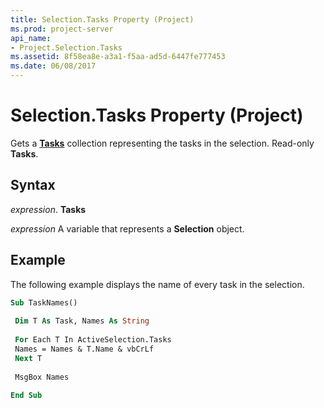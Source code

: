 ```yaml
---
title: Selection.Tasks Property (Project)
ms.prod: project-server
api_name:
- Project.Selection.Tasks
ms.assetid: 8f58ea8e-a3a1-f5aa-ad5d-6447fe777453
ms.date: 06/08/2017
---
```



# Selection.Tasks Property (Project)

Gets a  **[Tasks](task-object-project.md)** collection representing the tasks in the selection. Read-only **Tasks**.


## Syntax

 _expression_. **Tasks**

 _expression_ A variable that represents a **Selection** object.


## Example

The following example displays the name of every task in the selection.


```vb
Sub TaskNames() 
 
 Dim T As Task, Names As String 
 
 For Each T In ActiveSelection.Tasks 
 Names = Names & T.Name & vbCrLf 
 Next T 
 
 MsgBox Names 
 
End Sub
```



